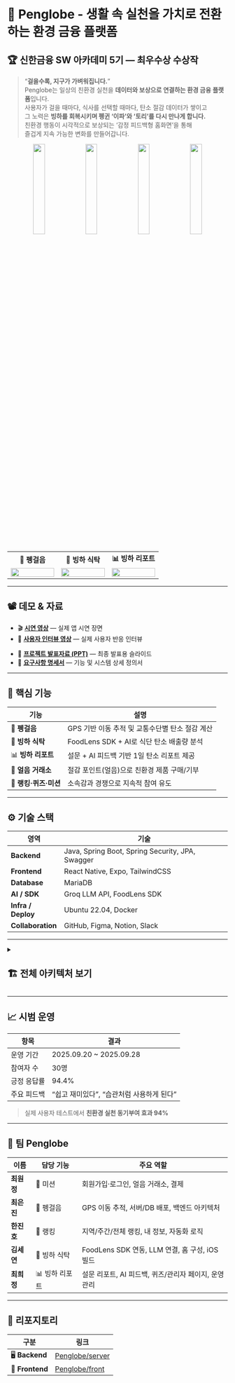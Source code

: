 
# 🐧 Penglobe - 생활 속 실천을 가치로 전환하는 환경 금융 플랫폼
## 🏆 신한금융 SW 아카데미 5기 — 최우수상 수상작

> “**걸을수록, 지구가 가벼워집니다.**”  
> Penglobe는 일상의 친환경 실천을 **데이터와 보상으로 연결하는 환경 금융 플랫폼**입니다.  
> 사용자가 걸을 때마다, 식사를 선택할 때마다, 탄소 절감 데이터가 쌓이고  
> 그 노력은 **빙하를 회복시키며 펭귄 ‘이파’와 ‘토리’를 다시 만나게 합니다.**  
> 친환경 행동이 시각적으로 보상되는 ‘감정 피드백형 홈화면’을 통해  
> 즐겁게 지속 가능한 변화를 만들어갑니다. 


<div align="center">
  <img src="https://github.com/user-attachments/assets/9f5fcc86-e5a3-4f66-a90a-922dc9b72468" width="23%" />
  <img src="https://github.com/user-attachments/assets/0a35894a-c5c7-4e17-9aa3-033045c503dc" width="23%" />
  <img src="https://github.com/user-attachments/assets/218b3d5a-957b-4d1c-8ac3-f0a5639cd477" width="23%" />
  <img src="https://github.com/user-attachments/assets/7aefd07c-65ff-4ad8-b7b8-83668eb2676f" width="23%" />
</div>

<br/>

<div align="center">

<table>
  <tr>
    <td align="center" width="33%"><b>🥾 펭걸음</b></td>
    <td align="center" width="33%"><b>🍱 빙하 식탁</b></td>
    <td align="center" width="33%"><b>📊 빙하 리포트</b></td>
  </tr>
  <tr>
    <td align="center"><img src="https://github.com/user-attachments/assets/738a94db-a323-4dae-9755-a1d21eb2ab3b" width="100%"/></td>
    <td align="center"><img src="https://github.com/user-attachments/assets/058bcddf-508a-4f88-ac37-b8620799df57" width="100%"/></td>
    <td align="center"><img src="https://github.com/user-attachments/assets/090dc4e7-1871-415a-a9fd-0883adae5fc6" width="100%"/></td>
  </tr>
</table>

</div>

---

## 📽️ 데모 & 자료

* 🎬 [**시연 영상**](https://drive.google.com/file/d/1e97pq4gYXMU9lzTcpQ6OluwVyoFs7QQT/view?usp=sharing) — 실제 앱 시연 장면
* 🎤 [**사용자 인터뷰 영상**](https://drive.google.com/file/d/19bxkwbrXZdF3JYh2HtyigsmyPSMhiUoA/view?usp=sharing) — 실제 사용자 반응 인터뷰
- 🧾 [**프로젝트 발표자료 (PPT)**](../Penglobe_PPT.pdf) — 최종 발표용 슬라이드  
- 📄 [**요구사항 명세서**](../Penglobe_Requirement.pdf) — 기능 및 시스템 상세 정의서  

---

## 🧩 핵심 기능

| 기능 | 설명 |
|------|------|
| 🥾 **펭걸음** | GPS 기반 이동 추적 및 교통수단별 탄소 절감 계산 |
| 🍱 **빙하 식탁** | FoodLens SDK + AI로 식단 탄소 배출량 분석 |
| 📊 **빙하 리포트** | 설문 + AI 피드백 기반 1일 탄소 리포트 제공 |
| 🧊 **얼음 거래소** | 절감 포인트(얼음)으로 친환경 제품 구매/기부 |
| 🏅 **랭킹·퀴즈·미션** | 소속감과 경쟁으로 지속적 참여 유도 |

---

## ⚙️ 기술 스택

| 영역 | 기술 |
|------|------|
| **Backend** | Java, Spring Boot, Spring Security, JPA, Swagger |
| **Frontend** | React Native, Expo, TailwindCSS |
| **Database** | MariaDB |
| **AI / SDK** | Groq LLM API, FoodLens SDK |
| **Infra / Deploy** | Ubuntu 22.04, Docker |
| **Collaboration** | GitHub, Figma, Notion, Slack |

---

<details>
<summary><h2>🏗️ 전체 아키텍처 보기</h2></summary>

```mermaid
flowchart LR
    %% =========================
    %% CLIENT
    subgraph Client["프론트엔드 (React Native + Expo)"]
        RN["📱 React Native App"]
        FOODLENS["🍱 FoodLens SDK (AI 음식 인식)"]
        EXPO["📷 Expo SDK (Camera, Location 등)"]
    end

    %% =========================
    %% BACKEND
    subgraph Backend["백엔드 (Spring Boot)"]
        API["🧩 REST API"]
        SEC["🔐 Spring Security + JWT"]
        SWAGGER["📜 Swagger UI"]
        JPA["🗃️ Spring Data JPA + Hibernate"]
    end

    %% =========================
    %% DATABASE
    subgraph Database["데이터베이스 (MariaDB)"]
        DB[("💾 MariaDB")]
    end

    %% =========================
    %% EXTERNAL API
    subgraph External["외부 API & 서비스"]
        KAKAO["🗺️ 카카오 지도 API"]
        PORTONE["💳 PortOne (아임포트) 결제 API"]
        GROQ["🤖 Groq LLM API"]
    end

    %% =========================
    %% INFRA
    subgraph Infra["배포 환경 (Ubuntu + Docker)"]
        UBUNTU["🟠 Ubuntu 22.04 서버"]
        DOCKER["🐳 Docker 컨테이너"]
    end

    %% =========================
    %% CONNECTIONS
    RN --> API
    RN --> FOODLENS
    RN --> EXPO
    API --> SEC
    API --> SWAGGER
    API --> JPA
    API --> DB
    API --> KAKAO
    API --> PORTONE
    API --> GROQ
    UBUNTU --> DOCKER
    DOCKER --> API
    DOCKER --> DB

    %% =========================
    %% STYLE
    style RN fill:#61DAFB,stroke:#000,stroke-width:1px,color:#000
    style API fill:#6DB33F,stroke:#2c662d,stroke-width:1px,color:#fff
    style SEC fill:#6DB33F,stroke:#2c662d,stroke-width:1px,color:#fff
    style SWAGGER fill:#6DB33F,stroke:#2c662d,stroke-width:1px,color:#fff
    style JPA fill:#6DB33F,stroke:#2c662d,stroke-width:1px,color:#fff
    style DB fill:#003545,stroke:#001f2a,stroke-width:1px,color:#fff
    style FOODLENS fill:#FF6F61,stroke:#c94d44,stroke-width:1px,color:#fff
    style KAKAO fill:#FFCD00,stroke:#bba100,stroke-width:1px,color:#000
    style PORTONE fill:#0064FF,stroke:#003d99,stroke-width:1px,color:#fff
    style GROQ fill:#FF4A4A,stroke:#b92f2f,stroke-width:1px,color:#fff
    style UBUNTU fill:#E95420,stroke:#b23d16,stroke-width:1px,color:#fff
    style DOCKER fill:#2496ED,stroke:#1866a6,stroke-width:1px,color:#fff
    style EXPO fill:#000000,stroke:#333333,stroke-width:1px,color:#fff
````

</details>

---

## 📈 시범 운영

| 항목            | 결과                        |
| ------------- | ------------------------- |
| 운영 기간         | 2025.09.20 ~ 2025.09.28   |
| 참여자 수         | 30명                       |
| 긍정 응답률        | 94.4%                     |
| 주요 피드백        | “쉽고 재미있다”, “습관처럼 사용하게 된다” |

> 실제 사용자 테스트에서 **친환경 실천 동기부여 효과 94%**

---

## 👥 팀 Penglobe

| 이름      | 담당 기능     | 주요 역할                                 |
| ------- | --------- | ------------------------------------- |
| **최원정** | 🧊 미션     | 회원가입·로그인, 얼음 거래소, 결제                  |
| **최은진** | 🥾 펭걸음    | GPS 이동 추적, 서버/DB 배포, 백엔드 아키텍처         |
| **한진호** | 🏅 랭킹     | 지역/주간/전체 랭킹, 내 정보, 자동화 로직             |
| **김세연** | 🍱 빙하 식탁  | FoodLens SDK 연동, LLM 연결, 홈 구성, iOS 빌드 |
| **최희정** | 📊 빙하 리포트 | 설문 리포트, AI 피드백, 퀴즈/관리자 페이지, 운영관리      |

---

## 🔗 리포지토리

| 구분              | 링크                                                    |
| --------------- | ----------------------------------------------------- |
| 🖥️ **Backend** | [Penglobe/server](https://github.com/Penglobe/server) |
| 📱 **Frontend** | [Penglobe/front](https://github.com/Penglobe/front)   |



